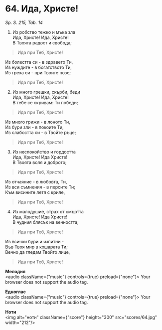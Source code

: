 # 64. Ида, Христе!

_Sp. S. 215, Tab. 14_

1. Из робство тежко и мъка зла  
Ида, Христе! Ида, Христе!  
В Твоята радост и свобода;  

> Ида при Теб, Христе!

Из болестта си - в здравето Ти,  
Из нуждите - в богатството Ти,  
Из греха си - при Твоите нозе;  

> Ида при Теб, Христе!  

2. Из много грешки, скърби, беди  
Ида, Христе! Ида, Христе!  
В тебе се скривам: Ти победи;  

> Ида при Теб, Христе!

Из много грижи - в лоното Ти,  
Из бури зли - в покоите Ти,  
Из слабостта си - в Твойте ръце;  

> Ида при Теб, Христе!

3. Из неспокойство и гордостта  
Ида, Христе! Ида Христе!  
В Твоята воля и доброто;  

> Ида при Теб, Христе!

Из отчаяние - в любовта, Ти,  
Из вси съмнения - в персите Ти;  
Към висините летя с криле,  

> Ида при Теб, Христе!

4. Из малодушие, страх от смъртта  
Ида, Христе! Ида Христе!  
В чудния блясък на вечността;  

> Ида при Теб, Христе!

Из всички бури и изпитни -  
Във Твоя мир в кошарата Ти;  
Вечно да гледам Твойто лице,  

> Ида при Теб, Христе!

**Мелодия**  
<audio className={"music"} controls={true} preload={"none"}>
    <source src="mp3/64.mp3" type="audio/mpeg"/>
    Your browser does not support the audio tag.
</audio>

**Едноглас**  
<audio className={"music"} controls={true} preload={"none"}>
    <source src="transp/64.mp3" type="audio/mpeg"/>
    Your browser does not support the audio tag.
</audio>

**Ноти**  
<img alt="ноти" className={"score"} height="300" src="scores/64.jpg" width="212"/>

